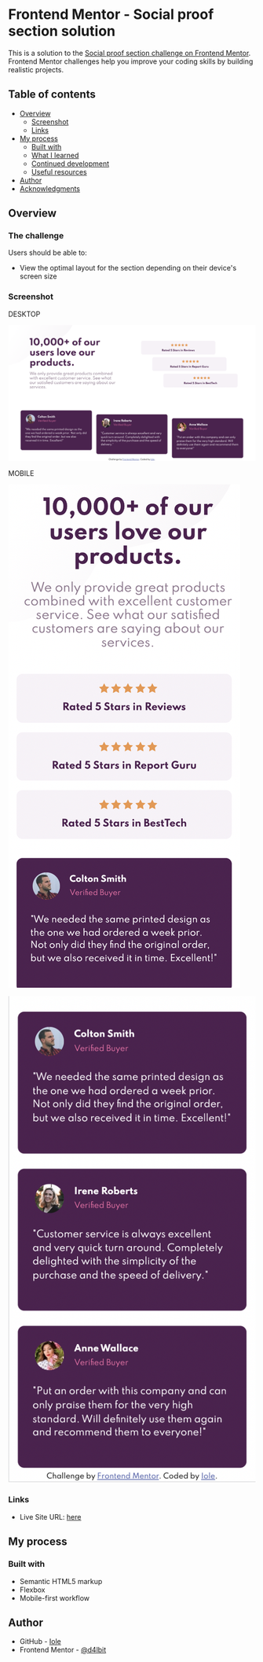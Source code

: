 # Frontend Mentor - Social proof section solution

This is a solution to the [Social proof section challenge on Frontend Mentor](https://www.frontendmentor.io/challenges/social-proof-section-6e0qTv_bA). Frontend Mentor challenges help you improve your coding skills by building realistic projects. 

## Table of contents

- [Overview](#overview)
  - [Screenshot](#screenshot)
  - [Links](#links)
- [My process](#my-process)
  - [Built with](#built-with)
  - [What I learned](#what-i-learned)
  - [Continued development](#continued-development)
  - [Useful resources](#useful-resources)
- [Author](#author)
- [Acknowledgments](#acknowledgments)

## Overview

### The challenge

Users should be able to:

- View the optimal layout for the section depending on their device's screen size

### Screenshot

DESKTOP

![](./screenshots/desktop.png)

MOBILE

![](./screenshots/mobile-1.png)

![](./screenshots/mobile-2.png)

### Links

- Live Site URL: [here](https://d4lbit.github.io/fem-social-section/)

## My process

### Built with

- Semantic HTML5 markup
- Flexbox
- Mobile-first workflow

## Author

- GitHub - [Iole](https://www.github.com/d4lbit)
- Frontend Mentor - [@d4lbit](https://www.frontendmentor.io/profile/d4lbit)
